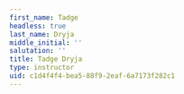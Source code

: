 ```yaml
---
first_name: Tadge
headless: true
last_name: Dryja
middle_initial: ''
salutation: ''
title: Tadge Dryja
type: instructor
uid: c1d4f4f4-bea5-88f9-2eaf-6a7173f282c1
---
```

